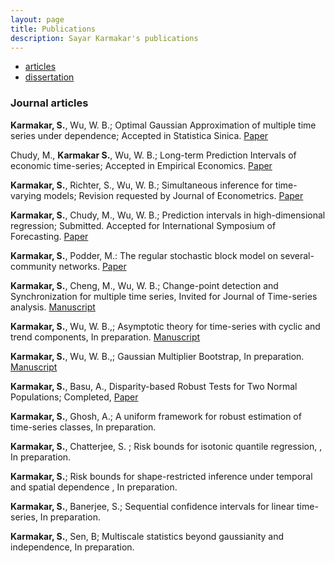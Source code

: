 ```yaml
---
layout: page
title: Publications
description: Sayar Karmakar's publications
---
```


<div class="navbar">
    <div class="navbar-inner">
        <ul class="nav">
            <li><a href="#articles">articles</a></li>
            <li><a href="#thesis">dissertation</a></li>
        </ul>
    </div>
</div>


### <a name="articles"></a>Journal articles
**Karmakar, S.**, Wu, W. B.; Optimal Gaussian Approximation of multiple time series under dependence; Accepted in Statistica Sinica. [Paper](doi.org/10.5705/ss.202017.0303) 

Chudy, M., **Karmakar S.**, Wu, W. B.; Long-term Prediction Intervals of economic time-series; Accepted in Empirical Economics. [Paper](https://doi.org/10.1007/s00181-019-01689-2) 


**Karmakar, S.**, Richter, S., Wu, W. B.; Simultaneous inference for time-varying models; Revision requested by Journal of Econometrics. 
[Paper](../publications/sayar1.pdf) 

**Karmakar, S.**, Chudy, M., Wu, W. B.; Prediction intervals in high-dimensional regression; Submitted. Accepted for International Symposium of Forecasting. [Paper](../publications/sayar4.pdf)

**Karmakar, S.**, Podder, M.: The regular stochastic block model on several-community networks. [Paper](https://arxiv.org/abs/2002.05577) 

**Karmakar, S.**, Cheng, M., Wu, W. B.; Change-point detection and Synchronization for multiple time series, Invited for Journal of Time-series analysis. [Manuscript](../publications/sayar5.pdf)

**Karmakar, S.**, Wu, W. B.,; Asymptotic theory for time-series with cyclic and trend components, In preparation. [Manuscript](../publications/sayar6.pdf)

**Karmakar, S.**, Wu, W. B.,; Gaussian Multiplier Bootstrap, In preparation. [Manuscript](../publications/sayar7.pdf)

**Karmakar, S.**, Basu, A., Disparity-based Robust Tests for Two Normal
Populations; Completed, [Paper](../publications/sayarrobust.pdf) 

**Karmakar, S.**, Ghosh, A.; A uniform framework for robust estimation of time-series classes, In preparation. 

**Karmakar, S.**, Chatterjee, S. ;  Risk bounds for isotonic quantile regression, , In preparation. 

**Karmakar, S.**;  Risk bounds for shape-restricted inference under temporal and spatial dependence , In preparation. 

**Karmakar, S.**, Banerjee, S.; Sequential confidence intervals for linear time-series, In preparation. 

**Karmakar, S.**, Sen, B; Multiscale statistics beyond gaussianity and independence, In preparation. 




